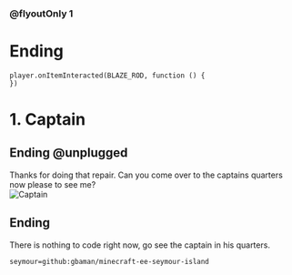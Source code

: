 

### @flyoutOnly 1

# Ending

```template
player.onItemInteracted(BLAZE_ROD, function () {
})

```

# 1. Captain

## Ending @unplugged

Thanks for doing that repair. Can you come over to the captains quarters now please
to see me?    
![Captain](https://raw.githubusercontent.com/gbaman/minecraft-ee-seymour-island/master/media/captain.jpg)

## Ending
There is nothing to code right now, go see the captain in his quarters.


```package
seymour=github:gbaman/minecraft-ee-seymour-island
```
